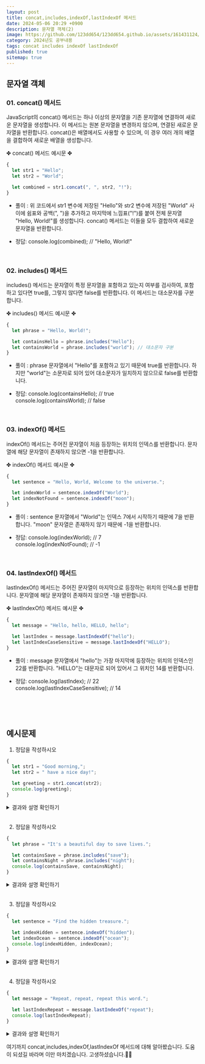 ```yaml
---
layout: post
title: concat,includes,indexOf,lastIndexOf 메서드
date: 2024-05-06 20:29 +0900
description: 문자열 객체(2)
image: https://github.com/123dd654/123dd654.github.io/assets/161431124/9da5cfc3-8bf4-4a92-948e-f4713201c81e
category: 2024년도 공부내용
tags: concat includes indexOf lastIndexOf
published: true
sitemap: true
---
```


## 문자열 객체<br />

### 01. concat() 메서드

JavaScript의 concat() 메서드는 하나 이상의 문자열을 기존 문자열에 연결하여 새로운 문자열을 생성합니다.
이 메서드는 원본 문자열을 변경하지 않으며, 연결된 새로운 문자열을 반환합니다.
concat()은 배열에서도 사용할 수 있으며, 이 경우 여러 개의 배열을 결합하여 새로운 배열을 생성합니다.

✤ concat() 메서드 예시문 ✤

```javascript
{
  let str1 = "Hello";
  let str2 = "World";

  let combined = str1.concat(", ", str2, "!");
}
```

- 풀이 :
  위 코드에서 str1 변수에 저장된 "Hello"와 str2 변수에 저장된 "World" 사이에 쉼표와 공백(", ")을 추가하고 마지막에 느낌표("!")를 붙여 전체 문자열 "Hello, World!"를 생성합니다. concat() 메서드는 이들을 모두 결합하여 새로운 문자열을 반환합니다.

- 정답:
  console.log(combined); // "Hello, World!"

<br />

### 02. includes() 메서드

includes() 메서드는 문자열이 특정 문자열을 포함하고 있는지 여부를 검사하여,
포함하고 있다면 true를, 그렇지 않다면 false를 반환합니다. 이 메서드는 대소문자를 구분합니다.

✤ includes() 메서드 예시문 ✤

```javascript
{
  let phrase = "Hello, World!";

  let containsHello = phrase.includes("Hello");
  let containsWorld = phrase.includes("world"); // 대소문자 구분
}
```

- 풀이 :
  phrase 문자열에서 "Hello"를 포함하고 있기 때문에 true를 반환합니다.
  하지만 "world"는 소문자로 되어 있어 대소문자가 일치하지 않으므로 false를 반환합니다.

- 정답:
  console.log(containsHello); // true  
  console.log(containsWorld); // false

<br />

### 03. indexOf() 메서드

indexOf() 메서드는 주어진 문자열이 처음 등장하는 위치의 인덱스를 반환합니다.
문자열에 해당 문자열이 존재하지 않으면 -1을 반환합니다.

✤ indexOf() 메서드 예시문 ✤

```javascript
{
  let sentence = "Hello, World, Welcome to the universe.";

  let indexWorld = sentence.indexOf("World");
  let indexNotFound = sentence.indexOf("moon");
}
```

- 풀이 :
  sentence 문자열에서 "World"는 인덱스 7에서 시작하기 때문에 7을 반환합니다.
  "moon" 문자열은 존재하지 않기 때문에 -1을 반환합니다.

- 정답:
  console.log(indexWorld); // 7  
  console.log(indexNotFound); // -1

<br />

### 04. lastIndexOf() 메서드

lastIndexOf() 메서드는 주어진 문자열이 마지막으로 등장하는 위치의 인덱스를 반환합니다.
문자열에 해당 문자열이 존재하지 않으면 -1을 반환합니다.

✤ lastIndexOf() 메서드 예시문 ✤

```javascript
{
  let message = "Hello, hello, HELLO, hello";

  let lastIndex = message.lastIndexOf("hello");
  let lastIndexCaseSensitive = message.lastIndexOf("HELLO");
}
```

- 풀이 :
  message 문자열에서 "hello"는 가장 마지막에 등장하는 위치의 인덱스인 22를 반환합니다.
  "HELLO"는 대문자로 되어 있어서 그 위치인 14를 반환합니다.

- 정답:
  console.log(lastIndex); // 22  
  console.log(lastIndexCaseSensitive); // 14

<br />
<br />
<br />

## 예시문제

1. 정답을 작성하시오

```javascript
{
  let str1 = "Good morning,";
  let str2 = " have a nice day!";

  let greeting = str1.concat(str2);
  console.log(greeting);
}
```

<div class="result">
<details>
   <summary>결과와 설명 확인하기</summary>
   <div>
         <b> Good morning, have a nice day! </b>
         <p>str1에 저장된 "Good morning,"와 str2에 저장된 " have a nice day!"를 결합하여 "Good morning, have a nice day!"를 생성합니다. concat() 메서드는 이들을 모두 결합하여 새로운 문자열을 반환합니다.</p>
   </div>
</details>
</div>

<br />

2. 정답을 작성하시오

```javascript
{
  let phrase = "It's a beautiful day to save lives.";

  let containsSave = phrase.includes("save");
  let containsNight = phrase.includes("night");
  console.log(containsSave, containsNight);
}
```

<div class="result">
<details>
   <summary>결과와 설명 확인하기</summary>
   <div>
         <b> true </b><br />
         <b> false </b>
         <p>phrase 문자열에서 "save"는 포함하고 있기 때문에 true를 반환합니다. 하지만 "night"는 포함되어 있지 않아 false를 반환합니다.</p>
   </div>
</details>
</div>

<br />

3. 정답을 작성하시오

```javascript
{
  let sentence = "Find the hidden treasure.";

  let indexHidden = sentence.indexOf("hidden");
  let indexOcean = sentence.indexOf("ocean");
  console.log(indexHidden, indexOcean);
}
```

<div class="result">
<details>
   <summary>결과와 설명 확인하기</summary>
   <div>
         <b> console.log(indexHidden); // 출력할 인덱스 값 </b><br />
         <b> console.log(indexOcean); // -1 </b>
         <p>sentence 문자열에서 "hidden"은 존재하여 해당 단어가 시작되는 인덱스를 반환합니다. "ocean"은 문자열에 존재하지 않으므로 -1을 반환합니다.</p>
   </div>
</details>
</div>

<br />

4. 정답을 작성하시오

```javascript
{
  let message = "Repeat, repeat, repeat this word.";

  let lastIndexRepeat = message.lastIndexOf("repeat");
  console.log(lastIndexRepeat);
}
```

<div class="result">
<details>
   <summary>결과와 설명 확인하기</summary>
   <div>
         <b> console.log(lastIndexRepeat); // 출력할 마지막 인덱스 값 </b>
         <p>message 문자열에서 "repeat"는 여러 번 등장하지만, "repeat" 문자열이 마지막으로 등장하는 위치의 인덱스를 반환합니다.</p>
   </div>
</details>
</div>

여기까지 concat,includes,indexOf,lastIndexOf 메서드에 대해 알아봤습니다.
도움이 되셨길 바라며 이만 마치겠습니다.
고생하셨습니다.🫶😊
